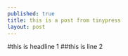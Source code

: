 ```yaml
---
published: true
title: this is a post from tinypress
layout: post
---
```

#this is headline 1
##this is line 2